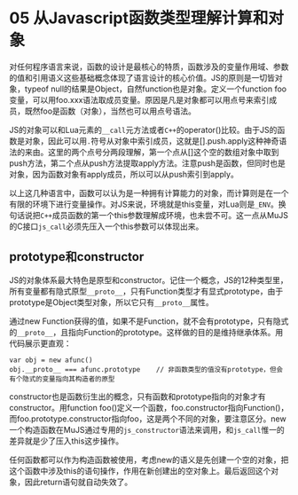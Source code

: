 # 05 从Javascript函数类型理解计算和对象

对任何程序语言来说，函数的设计是最核心的特质，函数涉及的变量作用域、参数的值和引用语义这些基础概念体现了语言设计的核心价值。JS的原则是一切皆对象，typeof null的结果是Object，自然function也是对象。定义一个function foo变量，可以用foo.xxx语法取成员变量。原因是凡是对象都可以用点号来索引成员，既然foo是函数（对象），当然也可以用点号语法。

JS的对象可以和Lua元素的`__call`元方法或者`C++`的operator()比较。由于JS的函数是对象，因此可以用`.`符号从对象中索引成员，这就是[].push.apply这种神奇语法的来由。这里的两个点号分两段理解，第一个点从[]这个空的数组对象中取到push方法，第二个点从push方法提取apply方法。注意push是函数，但同时也是对象，因为函数对象有apply成员，所以可以从push索引到apply。

以上这几种语言中，函数可以认为是一种拥有计算能力的对象，而计算则是在一个有限的环境下进行变量操作。对JS来说，环境就是this变量，对Lua则是`_ENV`。换句话说把`C++`成员函数的第一个this参数理解成环境，也未尝不可。这一点从MuJS的C接口`js_call`必须先压入一个this参数可以体现出来。

## prototype和constructor

JS的对象体系最大特色是原型和constructor。记住一个概念，JS的12种类型里，所有变量都有隐式原型`__proto__`，只有Function类型才有显式prototype，由于prototype是Object类型对象，所以它只有`__proto__`属性。

通过new Function获得的值，如果不是Function，就不会有prototype，只有隐式的`__proto__`，且指向Function的prototype。这样做的目的是维持继承体系。用代码展示更直观：

```
var obj = new afunc()
obj.__proto__ === afunc.prototype    // 非函数类型的值没有prototype，但会有个隐式的变量指向其构造者的原型
```

constructor也是函数衍生出的概念，只有函数和prototype指向的对象才有constructor。用function foo()定义一个函数，foo.constructor指向Function()，而foo.prototype.constructor指向foo，这是两个不同的对象，要注意区分。new一个构造函数在MuJS通过专用的`js_constructor`语法来调用，和`js_call`惟一的差异就是少了压入this这步操作。

任何函数都可以作为构造函数被使用，考虑new的语义是先创建一个空的对象，把这个函数中涉及this的语句操作，作用在新创建出的空对象上。最后返回这个对象，因此return语句就自动失效了。